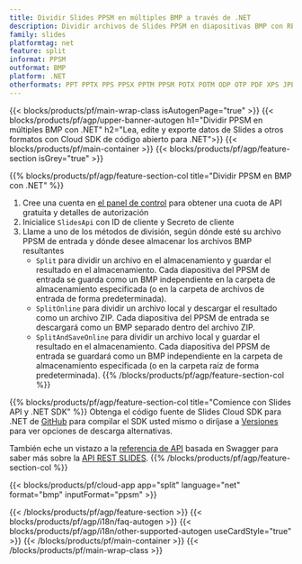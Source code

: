 ```yaml
---
title: Dividir Slides PPSM en múltiples BMP a través de .NET
description: Dividir archivos de Slides PPSM en diapositivas BMP con REST API y .NET SDK de código abierto
family: slides
platformtag: net
feature: split
informat: PPSM
outformat: BMP
platform: .NET
otherformats: PPT PPTX PPS PPSX PPTM PPSM POTX POTM ODP OTP PDF XPS JPEG PNG TIFF SVG HTML5 GIF XAML
---
```


{{< blocks/products/pf/main-wrap-class isAutogenPage="true" >}}
{{< blocks/products/pf/agp/upper-banner-autogen h1="Dividir PPSM en múltiples BMP con .NET" h2="Lea, edite y exporte datos de Slides a otros formatos con Cloud SDK de código abierto para .NET">}}
{{< blocks/products/pf/main-container >}}
{{< blocks/products/pf/agp/feature-section isGrey="true" >}}

{{% blocks/products/pf/agp/feature-section-col title="Dividir PPSM en BMP con .NET" %}}
1. Cree una cuenta en <a href="https://dashboard.aspose.cloud/">el panel de control</a> para obtener una cuota de API gratuita y detalles de autorización
1. Inicialice ```SlidesApi``` con ID de cliente y Secreto de cliente
1. Llame a uno de los métodos de división, según dónde esté su archivo PPSM de entrada y dónde desee almacenar los archivos BMP resultantes
    - ```Split``` para dividir un archivo en el almacenamiento y guardar el resultado en el almacenamiento. Cada diapositiva del PPSM de entrada se guarda como un BMP independiente en la carpeta de almacenamiento especificada (o en la carpeta de archivos de entrada de forma predeterminada).
    - ```SplitOnline``` para dividir un archivo local y descargar el resultado como un archivo ZIP. Cada diapositiva del PPSM de entrada se descargará como un BMP separado dentro del archivo ZIP.
    - ```SplitAndSaveOnline``` para dividir un archivo local y guardar el resultado en el almacenamiento. Cada diapositiva del PPSM de entrada se guardará como un BMP independiente en la carpeta de almacenamiento especificada (o en la carpeta raíz de forma predeterminada).
{{% /blocks/products/pf/agp/feature-section-col %}}

{{% blocks/products/pf/agp/feature-section-col title="Comience con Slides API y .NET SDK" %}}
Obtenga el código fuente de Slides Cloud SDK para .NET de [GitHub](https://github.com/aspose-slides-cloud/aspose-slides-cloud-dotnet) para compilar el SDK usted mismo o diríjase a [Versiones](https://releases.aspose.cloud/) para ver opciones de descarga alternativas.

También eche un vistazo a la [referencia de API](https://apireference.aspose.cloud/slides/) basada en Swagger para saber más sobre la [API REST SLIDES](https://products.aspose.cloud/slides/curl/).
{{% /blocks/products/pf/agp/feature-section-col %}}

{{< blocks/products/pf/cloud-app app="split" language="net" format="bmp" inputFormat="ppsm" >}}

{{< /blocks/products/pf/agp/feature-section >}}
{{< blocks/products/pf/agp/i18n/faq-autogen >}}
{{< blocks/products/pf/agp/i18n/other-supported-autogen useCardStyle="true" >}}
{{< /blocks/products/pf/main-container >}}
{{< /blocks/products/pf/main-wrap-class >}}